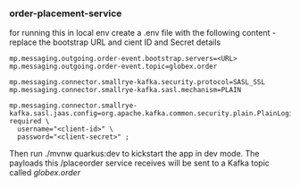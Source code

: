 ### order-placement-service


for running this in local env
create  a .env file with the following content - replace the bootstrap URL and cient ID and Secret details

```
mp.messaging.outgoing.order-event.bootstrap.servers=<URL>
mp.messaging.outgoing.order-event.topic=globex.order

mp.messaging.connector.smallrye-kafka.security.protocol=SASL_SSL
mp.messaging.connector.smallrye-kafka.sasl.mechanism=PLAIN

mp.messaging.connector.smallrye-kafka.sasl.jaas.config=org.apache.kafka.common.security.plain.PlainLoginModule required \
  username="<client-id>" \
  password="<client-secret>" ;
```




Then run ./mvnw quarkus:dev to kickstart the app in dev mode. The payloads this /placeorder service receives will be sent to a Kafka topic called *globex.order*
